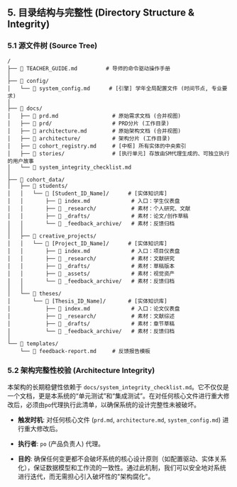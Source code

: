 ## 5. 目录结构与完整性 (Directory Structure & Integrity)

### 5.1 源文件树 (Source Tree)

```
/
├── 📄 TEACHER_GUIDE.md         # 导师的命令驱动操作手册
│
├── 📂 config/
│   └── 📄 system_config.md      # [引擎] 学年全局配置文件 (时间节点, 专业要求)
│
├── 📂 docs/
│   ├── 📄 prd.md                 # 原始需求文档 (合并视图)
│   ├── 📂 prd/                   # PRD分片 (工作目录)
│   ├── 📄 architecture.md        # 原始架构文档 (合并视图)
│   ├── 📂 architecture/          # 架构分片 (工作目录)
│   ├── 📄 cohort_registry.md     # [中枢] 所有实体的中央索引
│   ├── 📂 stories/               # [执行单元] 存放由SM代理生成的、可独立执行的用户故事
│   └── 📄 system_integrity_checklist.md
│
├── 📂 cohort_data/
│   ├── 📂 students/
│   │   └── 📂 [Student_ID_Name]/      # [实体知识库]
│   │       ├── 📄 index.md             # 入口：学生仪表盘
│   │       ├── 📂 _research/           # 素材：个人研究、文献
│   │       ├── 📂 _drafts/             # 素材：论文/创作草稿
│   │       └── 📂 _feedback_archive/   # 素材：反馈归档
│   │
│   ├── 📂 creative_projects/
│   │   └── 📂 [Project_ID_Name]/      # [实体知识库]
│   │       ├── 📄 index.md             # 入口：项目仪表盘
│   │       ├── 📂 _research/           # 素材：文献研究
│   │       ├── 📂 _drafts/             # 素材：草稿版本
│   │       ├── 📂 _assets/             # 素材：视觉资产
│   │       └── 📂 _feedback_archive/   # 素材：反馈归档
│   │
│   └── 📂 theses/
│       └── 📂 [Thesis_ID_Name]/       # [实体知识库]
│           ├── 📄 index.md             # 入口：论文仪表盘
│           ├── 📂 _research/           # 素材：文献综述
│           ├── 📂 _drafts/             # 素材：章节草稿
│           └── 📂 _feedback_archive/   # 素材：反馈归档
│
└── 📂 templates/
    └── 📄 feedback-report.md     # 反馈报告模板
```

### 5.2 架构完整性校验 (Architecture Integrity)

本架构的长期稳健性依赖于 `docs/system_integrity_checklist.md`。它不仅仅是一个文档，更是本系统的“单元测试”和“集成测试”。在对任何核心文件进行重大修改后，必须由`po`代理执行此清单，以确保系统的设计完整性未被破坏。

- **触发时机**: 对任何核心文件 (`prd.md`, `architecture.md`, `system_config.md`) 进行重大修改后。
    
- **执行者**: `po` (产品负责人) 代理。
    
- **目的**: 确保任何变更都不会破坏系统的核心设计原则（如配置驱动、实体关系化），保证数据模型和工作流的一致性。通过此机制，我们可以安全地对系统进行迭代，而无需担心引入破坏性的"架构腐化"。